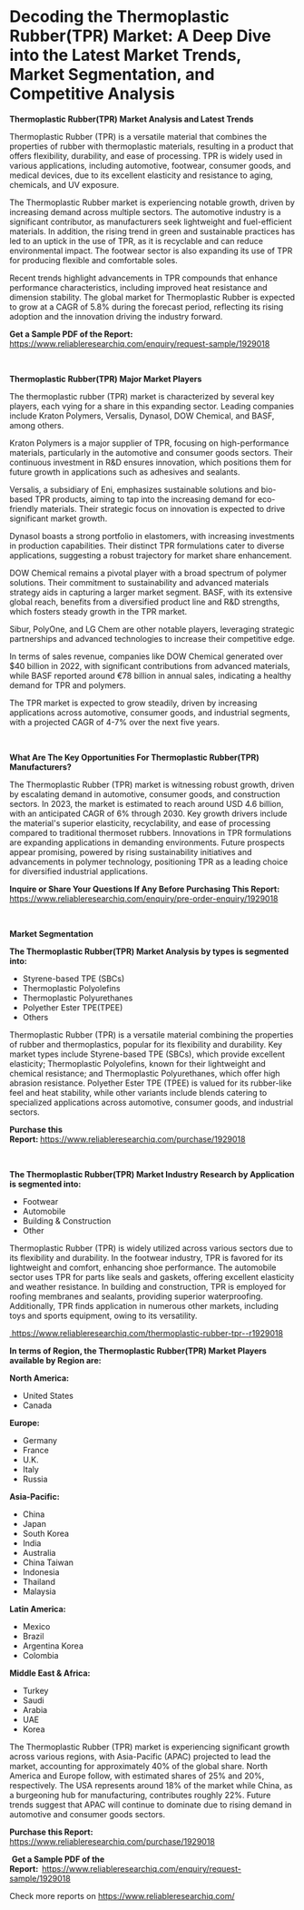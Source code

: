<p><h1>Decoding the Thermoplastic Rubber(TPR) Market: A Deep Dive into the Latest Market Trends, Market Segmentation, and Competitive Analysis</h1></p><p><strong>Thermoplastic Rubber(TPR) Market Analysis and Latest Trends</strong></p>
<p><p>Thermoplastic Rubber (TPR) is a versatile material that combines the properties of rubber with thermoplastic materials, resulting in a product that offers flexibility, durability, and ease of processing. TPR is widely used in various applications, including automotive, footwear, consumer goods, and medical devices, due to its excellent elasticity and resistance to aging, chemicals, and UV exposure.</p><p>The Thermoplastic Rubber market is experiencing notable growth, driven by increasing demand across multiple sectors. The automotive industry is a significant contributor, as manufacturers seek lightweight and fuel-efficient materials. In addition, the rising trend in green and sustainable practices has led to an uptick in the use of TPR, as it is recyclable and can reduce environmental impact. The footwear sector is also expanding its use of TPR for producing flexible and comfortable soles.</p><p>Recent trends highlight advancements in TPR compounds that enhance performance characteristics, including improved heat resistance and dimension stability. The global market for Thermoplastic Rubber is expected to grow at a CAGR of 5.8% during the forecast period, reflecting its rising adoption and the innovation driving the industry forward.</p></p>
<p><strong>Get a Sample PDF of the Report:&nbsp;</strong> <a href="https://www.reliableresearchiq.com/enquiry/request-sample/1929018?utm_campaign=1842&utm_medium=2&utm_source=Github&utm_content=ia&utm_term=16012025&utm_id=thermoplastic-rubbertpr">https://www.reliableresearchiq.com/enquiry/request-sample/1929018</a></p>
<p>&nbsp;</p>
<p><strong>Thermoplastic Rubber(TPR) Major Market Players</strong></p>
<p><p>The thermoplastic rubber (TPR) market is characterized by several key players, each vying for a share in this expanding sector. Leading companies include Kraton Polymers, Versalis, Dynasol, DOW Chemical, and BASF, among others. </p><p>Kraton Polymers is a major supplier of TPR, focusing on high-performance materials, particularly in the automotive and consumer goods sectors. Their continuous investment in R&D ensures innovation, which positions them for future growth in applications such as adhesives and sealants.</p><p>Versalis, a subsidiary of Eni, emphasizes sustainable solutions and bio-based TPR products, aiming to tap into the increasing demand for eco-friendly materials. Their strategic focus on innovation is expected to drive significant market growth.</p><p>Dynasol boasts a strong portfolio in elastomers, with increasing investments in production capabilities. Their distinct TPR formulations cater to diverse applications, suggesting a robust trajectory for market share enhancement.</p><p>DOW Chemical remains a pivotal player with a broad spectrum of polymer solutions. Their commitment to sustainability and advanced materials strategy aids in capturing a larger market segment. BASF, with its extensive global reach, benefits from a diversified product line and R&D strengths, which fosters steady growth in the TPR market.</p><p>Sibur, PolyOne, and LG Chem are other notable players, leveraging strategic partnerships and advanced technologies to increase their competitive edge. </p><p>In terms of sales revenue, companies like DOW Chemical generated over $40 billion in 2022, with significant contributions from advanced materials, while BASF reported around €78 billion in annual sales, indicating a healthy demand for TPR and polymers.</p><p>The TPR market is expected to grow steadily, driven by increasing applications across automotive, consumer goods, and industrial segments, with a projected CAGR of 4-7% over the next five years.</p></p>
<p>&nbsp;</p>
<p><strong>What Are The Key Opportunities For Thermoplastic Rubber(TPR) Manufacturers?</strong></p>
<p><p>The Thermoplastic Rubber (TPR) market is witnessing robust growth, driven by escalating demand in automotive, consumer goods, and construction sectors. In 2023, the market is estimated to reach around USD 4.6 billion, with an anticipated CAGR of 6% through 2030. Key growth drivers include the material's superior elasticity, recyclability, and ease of processing compared to traditional thermoset rubbers. Innovations in TPR formulations are expanding applications in demanding environments. Future prospects appear promising, powered by rising sustainability initiatives and advancements in polymer technology, positioning TPR as a leading choice for diversified industrial applications.</p></p>
<p><strong>Inquire or Share Your Questions If Any Before Purchasing This Report:</strong> <a href="https://www.reliableresearchiq.com/enquiry/pre-order-enquiry/1929018?utm_campaign=1842&utm_medium=2&utm_source=Github&utm_content=ia&utm_term=16012025&utm_id=thermoplastic-rubbertpr">https://www.reliableresearchiq.com/enquiry/pre-order-enquiry/1929018</a></p>
<p>&nbsp;</p>
<p><strong>Market Segmentation</strong></p>
<p><strong>The Thermoplastic Rubber(TPR) Market Analysis by types is segmented into:</strong></p>
<p><ul><li>Styrene-based TPE (SBCs)</li><li>Thermoplastic Polyolefins</li><li>Thermoplastic Polyurethanes</li><li>Polyether Ester TPE(TPEE)</li><li>Others</li></ul></p>
<p><p>Thermoplastic Rubber (TPR) is a versatile material combining the properties of rubber and thermoplastics, popular for its flexibility and durability. Key market types include Styrene-based TPE (SBCs), which provide excellent elasticity; Thermoplastic Polyolefins, known for their lightweight and chemical resistance; and Thermoplastic Polyurethanes, which offer high abrasion resistance. Polyether Ester TPE (TPEE) is valued for its rubber-like feel and heat stability, while other variants include blends catering to specialized applications across automotive, consumer goods, and industrial sectors.</p></p>
<p><strong>Purchase this Report:&nbsp;</strong><a href="https://www.reliableresearchiq.com/purchase/1929018?utm_campaign=1842&utm_medium=2&utm_source=Github&utm_content=ia&utm_term=16012025&utm_id=thermoplastic-rubbertpr">https://www.reliableresearchiq.com/purchase/1929018</a></p>
<p>&nbsp;</p>
<p><strong>The Thermoplastic Rubber(TPR) Market Industry Research by Application is segmented into:</strong></p>
<p><ul><li>Footwear</li><li>Automobile</li><li>Building & Construction</li><li>Other</li></ul></p>
<p><p>Thermoplastic Rubber (TPR) is widely utilized across various sectors due to its flexibility and durability. In the footwear industry, TPR is favored for its lightweight and comfort, enhancing shoe performance. The automobile sector uses TPR for parts like seals and gaskets, offering excellent elasticity and weather resistance. In building and construction, TPR is employed for roofing membranes and sealants, providing superior waterproofing. Additionally, TPR finds application in numerous other markets, including toys and sports equipment, owing to its versatility.</p></p>
<p><a href="https://www.reliableresearchiq.com/thermoplastic-rubber-tpr--r1929018?utm_campaign=1842&utm_medium=2&utm_source=Github&utm_content=ia&utm_term=16012025&utm_id=thermoplastic-rubbertpr">&nbsp;https://www.reliableresearchiq.com/thermoplastic-rubber-tpr--r1929018</a></p>
<p><strong>In terms of Region, the Thermoplastic Rubber(TPR) Market Players available by Region are:</strong></p>
<p>
    <p> <strong> North America: </strong>
        <ul>
            <li>United States</li>
            <li>Canada</li>
        </ul>
        </p> 
    <p> <strong> Europe: </strong>
        <ul>
            <li>Germany</li>
            <li>France</li>
            <li>U.K.</li>
            <li>Italy</li>
            <li>Russia</li>
        </ul>
        </p> 
    <p> <strong> Asia-Pacific: </strong>
        <ul>
            <li>China</li>
            <li>Japan</li>
            <li>South Korea</li>
            <li>India</li>
            <li>Australia</li>
            <li>China Taiwan</li>
            <li>Indonesia</li>
            <li>Thailand</li>
            <li>Malaysia</li>
        </ul>
        </p> 
    <p> <strong> Latin America: </strong>
        <ul>
            <li>Mexico</li>
            <li>Brazil</li>
            <li>Argentina Korea</li>
            <li>Colombia</li>
        </ul>
        </p> 
    <p> <strong> Middle East & Africa: </strong>
        <ul>
            <li>Turkey</li>
            <li>Saudi</li>
            <li>Arabia</li>
            <li>UAE</li>
            <li>Korea</li>
        </ul>
    </p>
    </p>
<p><p>The Thermoplastic Rubber (TPR) market is experiencing significant growth across various regions, with Asia-Pacific (APAC) projected to lead the market, accounting for approximately 40% of the global share. North America and Europe follow, with estimated shares of 25% and 20%, respectively. The USA represents around 18% of the market while China, as a burgeoning hub for manufacturing, contributes roughly 22%. Future trends suggest that APAC will continue to dominate due to rising demand in automotive and consumer goods sectors.</p></p>
<p><strong>Purchase this Report: </strong><a href="https://www.reliableresearchiq.com/purchase/1929018?utm_campaign=1842&utm_medium=2&utm_source=Github&utm_content=ia&utm_term=16012025&utm_id=thermoplastic-rubbertpr">https://www.reliableresearchiq.com/purchase/1929018</a></p>
<p>&nbsp;<strong>Get a Sample PDF of the Report:&nbsp;&nbsp;</strong><a href="https://www.reliableresearchiq.com/enquiry/request-sample/1929018?utm_campaign=1842&utm_medium=2&utm_source=Github&utm_content=ia&utm_term=16012025&utm_id=thermoplastic-rubbertpr">https://www.reliableresearchiq.com/enquiry/request-sample/1929018</a></p>
<p><strong></strong></p>
<p>Check more reports on <a href="https://www.reliableresearchiq.com/?utm_campaign=1842&utm_medium=2&utm_source=Github&utm_content=ia&utm_term=16012025&utm_id=thermoplastic-rubbertpr">https://www.reliableresearchiq.com/</a></p>